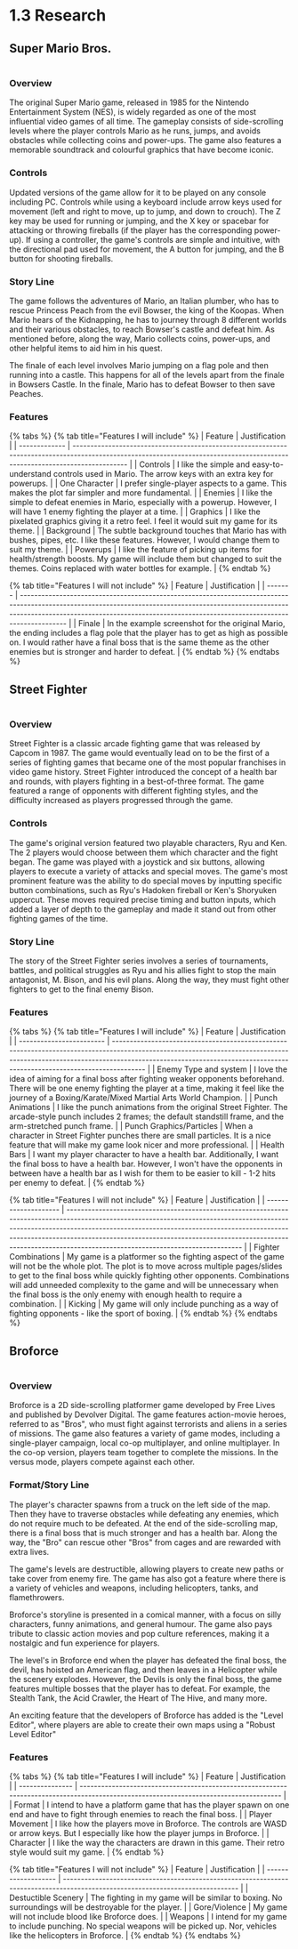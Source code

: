 # 1.3 Research

## Super Mario Bros.

<figure><img src="../.gitbook/assets/nintendo-super-mario-platform-gaming-india.png" alt=""><figcaption></figcaption></figure>

### Overview

The original Super Mario game, released in 1985 for the Nintendo Entertainment System (NES), is widely regarded as one of the most influential video games of all time. The gameplay consists of side-scrolling levels where the player controls Mario as he runs, jumps, and avoids obstacles while collecting coins and power-ups. The game also features a memorable soundtrack and colourful graphics that have become iconic.

### Controls

Updated versions of the game allow for it to be played on any console including PC. Controls while using a keyboard include arrow keys used for movement (left and right to move, up to jump, and down to crouch). The Z key may be used for running or jumping, and the X key or spacebar for attacking or throwing fireballs (if the player has the corresponding power-up). If using a controller, the game's controls are simple and intuitive, with the directional pad used for movement, the A button for jumping, and the B button for shooting fireballs.&#x20;

### Story Line

The game follows the adventures of Mario, an Italian plumber, who has to rescue Princess Peach from the evil Bowser, the king of the Koopas. When Mario hears of the Kidnapping, he has to journey through 8 different worlds and their various obstacles, to reach Bowser's castle and defeat him. As mentioned before, along the way, Mario collects coins, power-ups, and other helpful items to aid him in his quest.

The finale of each level involves Mario jumping on a flag pole and then running into a castle. This happens for all of the levels apart from the finale in Bowsers Castle. In the finale, Mario has to defeat Bowser to then save Peaches.

### Features

{% tabs %}
{% tab title="Features I will include" %}
| Feature       | Justification                                                                                                                                                               |
| ------------- | --------------------------------------------------------------------------------------------------------------------------------------------------------------------------- |
| Controls      | I like the simple and easy-to-understand controls used in Mario. The arrow keys with an extra key for powerups.                                                             |
| One Character | I prefer single-player aspects to a game. This makes the plot far simpler and more fundamental.                                                                             |
| Enemies       | I like the simple to defeat enemies in Mario, especially with a powerup. However, I will have 1 enemy fighting the player at a time.                                        |
| Graphics      | I like the pixelated graphics giving it a retro feel. I feel it would suit my game for its theme.                                                                           |
| Background    | The subtle background touches that Mario has with bushes, pipes, etc. I like these features. However, I would change them to suit my theme.                                 |
| Powerups      | I like the feature of picking up items for health/strength boosts. My game will include them but changed to suit the themes. Coins replaced with water bottles for example. |
{% endtab %}

{% tab title="Features I will not include" %}
| Feature | Justification                                                                                                                                                                                                                                           |
| ------- | ------------------------------------------------------------------------------------------------------------------------------------------------------------------------------------------------------------------------------------------------------- |
| Finale  | In the example screenshot for the original Mario, the ending includes a flag pole that the player has to get as high as possible on. I would rather have a final boss that is the same theme as the other enemies but is stronger and harder to defeat. |
{% endtab %}
{% endtabs %}

## Street Fighter

<figure><img src="../.gitbook/assets/street fighter.jpg" alt=""><figcaption></figcaption></figure>

### Overview

Street Fighter is a classic arcade fighting game that was released by Capcom in 1987. The game would eventually lead on to be the first of a series of fighting games that became one of the most popular franchises in video game history. Street Fighter introduced the concept of a health bar and rounds, with players fighting in a best-of-three format. The game featured a range of opponents with different fighting styles, and the difficulty increased as players progressed through the game.

### Controls

The game's original version featured two playable characters, Ryu and Ken. The 2 players would choose between them which character and the fight began. The game was played with a joystick and six buttons, allowing players to execute a variety of attacks and special moves. The game's most prominent feature was the ability to do special moves by inputting specific button combinations, such as Ryu's Hadoken fireball or Ken's Shoryuken uppercut. These moves required precise timing and button inputs, which added a layer of depth to the gameplay and made it stand out from other fighting games of the time.

### Story Line

The story of the Street Fighter series involves a series of tournaments, battles, and political struggles as Ryu and his allies fight to stop the main antagonist, M. Bison, and his evil plans. Along the way, they must fight other fighters to get to the final enemy Bison.

### Features

{% tabs %}
{% tab title="Features I will include" %}
| Feature                  | Justification                                                                                                                                                                                                                                       |
| ------------------------ | --------------------------------------------------------------------------------------------------------------------------------------------------------------------------------------------------------------------------------------------------- |
| Enemy Type and system    | I love the idea of aiming for a final boss after fighting weaker opponents beforehand. There will be one enemy fighting the player at a time, making it feel like the journey of a Boxing/Karate/Mixed Martial Arts World Champion.                 |
| Punch Animations         | I like the punch animations from the original Street Fighter. The arcade-style punch includes 2 frames; the default standstill frame, and the arm-stretched punch frame.                                                                            |
| Punch Graphics/Particles | When a character in Street Fighter punches there are small particles. It is a nice feature that will make my game look nicer and more professional.                                                                                                 |
| Health Bars              | I want my player character to have a health bar. Additionally, I want the final boss to have a health bar. However, I won't have the opponents in between have a health bar as I wish for them to be easier to kill - 1-2 hits per enemy to defeat. |
{% endtab %}

{% tab title="Features I will not include" %}
| Feature              | Justification                                                                                                                                                                                                                                                                                                                                                             |
| -------------------- | ------------------------------------------------------------------------------------------------------------------------------------------------------------------------------------------------------------------------------------------------------------------------------------------------------------------------------------------------------------------------- |
| Fighter Combinations | My game is a platformer so the fighting aspect of the game will not be the whole plot. The plot is to move across multiple pages/slides to get to the final boss while quickly fighting other opponents. Combinations will add unneeded complexity to the game and will be unnecessary when the final boss is the only enemy with enough health to require a combination. |
| Kicking              | My game will only include punching as a way of fighting opponents - like the sport of boxing.                                                                                                                                                                                                                                                                             |
{% endtab %}
{% endtabs %}

## Broforce

<figure><img src="../.gitbook/assets/Broforce-Explosive-Gameplay.avif" alt=""><figcaption></figcaption></figure>

### Overview

Broforce is a 2D side-scrolling platformer game developed by Free Lives and published by Devolver Digital. The game features action-movie heroes, referred to as "Bros", who must fight against terrorists and aliens in a series of missions. The game also features a variety of game modes, including a single-player campaign, local co-op multiplayer, and online multiplayer. In the co-op version, players team together to complete the missions. In the versus mode, players compete against each other.

### Format/Story Line

The player's character spawns from a truck on the left side of the map. Then they have to traverse obstacles while defeating any enemies, which do not require much to be defeated. At the end of the side-scrolling map, there is a final boss that is much stronger and has a health bar. Along the way, the "Bro" can rescue other "Bros" from cages and are rewarded with extra lives.

The game's levels are destructible, allowing players to create new paths or take cover from enemy fire. The game has also got a feature where there is a variety of vehicles and weapons, including helicopters, tanks, and flamethrowers.

Broforce's storyline is presented in a comical manner, with a focus on silly characters, funny animations, and general humour. The game also pays tribute to classic action movies and pop culture references, making it a nostalgic and fun experience for players.

The level's in Broforce end when the player has defeated the final boss, the devil, has hoisted an American flag, and then leaves in a Helicopter while the scenery explodes. However, the Devils is only the final boss, the game features multiple bosses that the player has to defeat. For example, the Stealth Tank, the Acid Crawler, the Heart of The Hive, and many more.

An exciting feature that the developers of Broforce has added is the "Level Editor", where players are able to create their own maps using a "Robust Level Editor"

### Features

{% tabs %}
{% tab title="Features I will include" %}
| Feature         | Justification                                                                                                                          |
| --------------- | -------------------------------------------------------------------------------------------------------------------------------------- |
| Format          | I intend to have a platform game that has the player spawn on one end and have to fight through enemies to reach the final boss.       |
| Player Movement | I like how the players move in Broforce. The controls are WASD or arrow keys. But I especially like how the player jumps in Broforce.  |
| Character       | I like the way the characters are drawn in this game. Their retro style would suit my game.                                            |
{% endtab %}

{% tab title="Features I will not include" %}
| Feature             | Justification                                                                                                                   |
| ------------------- | ------------------------------------------------------------------------------------------------------------------------------- |
| Destuctible Scenery | The fighting in my game will be similar to boxing. No surroundings will be destroyable for the player.                          |
| Gore/Violence       | My game will not include blood like Broforce does.                                                                              |
| Weapons             | I intend for my game to include punching. No special weapons will be picked up. Nor, vehicles like the helicopters in Broforce. |
{% endtab %}
{% endtabs %}

